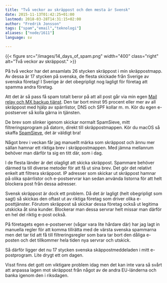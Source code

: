 ```yaml
---
title: "Två veckor av skräppost och den mesta är Svensk"
date: 2015-11-13T01:42:25+01:00
lastmod: 2018-03-28T14:31:15+02:00
author: "Fredrik Jonsson"
tags: ["spam","email","teknologi"]
aliases: ["node/1611"]
language: sv

---
```


{{< figure src="/images/14_days_of_spam.png" width="400" class="right" alt="Två veckor av skräppost." >}}

På två veckor har det ansamlats 26 stycken skräppost i min skräppostmapp. Av dessa är 17 stycken på svenska, de flesta skickade från Sverige av svenska företag! I Sverige är det obegripligt nog lagligt för företag att spamma andra företag.

Att det är så pass få spam totalt beror på att all post går via min egen [Mail relay och MX backup tjänst](https://xdeb.net/mailrelay). Den tar bort minst 95 procent eller mer av all skräppost med hjälp av spärrlistor, DNS och SPF kollar m. m. Kör du egen e-postserver så kolla gärna in tjänsten.

De brev som slinker igenom skickar normalt SpamSieve, mitt filtreringsprogram på datorn, direkt till skräppostmappen. Kör du macOS så skaffa [SpamSieve](https://c-command.com/spamsieve/), det är väldigt bra!

Något brev i veckan får jag manuellt märka som skräppost och ännu mer sällan hamnar ett riktiga brev i skräppostmappen. Med jämna mellanrum behöver man därför ta sig en titt där, som i dag.

I de flesta länder är det olagligt att skicka skräppost. Spammare behöver därmed ta till diverse metoder för att få ut sina brev. Det gör det relativt enkelt att filtrera skräppost. IP adresser som skickar ut skräppost hamnar på olika spärrlistor och e-postservrar kan sedan använda listorna för att helt blockera post från dessa adresser.

Svensk skräppost är dock ett problem. Då det är lagligt (helt obegripligt som sagt) så skickas den oftast ut av riktiga företag som driver olika e-posttjänster. Förutom skräppost så skickar dessa företag också ut legitima utskicka åt sina kunder. Blockerar man dessa servrar helt missar man därför en hel del riktig e-post också.

På företagets egen e-postserver (vågar vara lite hårdare där) har jag lagt in manuella regler för att komma tillrätta med de värsta svenska spammarna men det tar tid att få till filtreringsregler som bara tar bort den dåliga e-posten och det tillkommer hela tiden nya servrar och utskick.

Så därför ligger det nu 17 stycken svenska skäppostmeddeladen i mitt e-postprogram. Lite drygt ett om dagen.

Visst finns det gott om viktigare problem idag men det kan inte vara så svårt att anpassa lagen mot skräppost från något av de andra EU-länderna och banka igenom den i riksdagen. 
